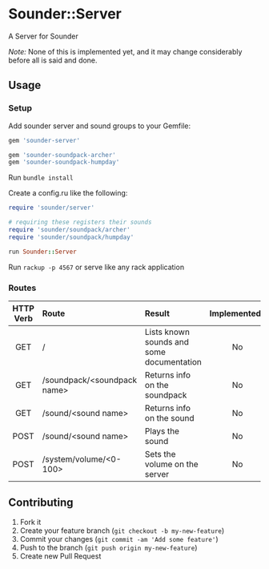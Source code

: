 # Sounder::Server

A Server for Sounder

_Note:_ None of this is implemented yet, and it may change considerably before all is said and done.

## Usage

### Setup

Add sounder server and sound groups to your Gemfile:

```ruby
gem 'sounder-server'

gem 'sounder-soundpack-archer'
gem 'sounder-soundpack-humpday'
```

Run `bundle install`

Create a config.ru like the following:

```ruby
require 'sounder/server'

# requiring these registers their sounds
require 'sounder/soundpack/archer'
require 'sounder/soundpack/humpday'

run Sounder::Server
```

Run `rackup -p 4567` or serve like any rack application

### Routes
| HTTP Verb | Route                         | Result                        | Implemented? |
|:---------:|:------------------------------|:------------------------------|:------------:|
| GET       | /                             | Lists known sounds and some documentation | No           |
| GET       | /soundpack/\<soundpack name\> | Returns info on the soundpack | No           |
| GET       | /sound/\<sound name\>         | Returns info on the sound     | No           |
| POST      | /sound/\<sound name\>         | Plays the sound               | No           |
| POST      | /system/volume/\<0-100\>      | Sets the volume on the server | No           |

## Contributing

1. Fork it
2. Create your feature branch (`git checkout -b my-new-feature`)
3. Commit your changes (`git commit -am 'Add some feature'`)
4. Push to the branch (`git push origin my-new-feature`)
5. Create new Pull Request
